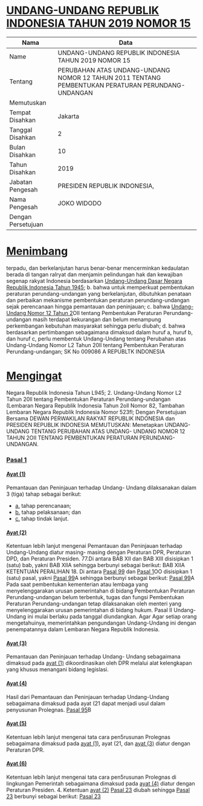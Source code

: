 # [UNDANG-UNDANG REPUBLIK INDONESIA TAHUN 2019 NOMOR 15](http://example.org/legal/peraturan/uu/2019/15)

| Nama | Data |
| ------ | ----- |
|Name|UNDANG-UNDANG REPUBLIK INDONESIA TAHUN 2019 NOMOR 15|
|Tentang| PERUBAHAN ATAS UNDANG-UNDANG NOMOR 12 TAHUN 2011 TENTANG PEMBENTUKAN PERATURAN PERUNDANG-UNDANGAN|
|Memutuskan||
|Tempat Disahkan|Jakarta|
|Tanggal Disahkan|2|
|Bulan Disahkan|10|
|Tahun Disahkan|2019|
|Jabatan Pengesah|PRESIDEN REPUBLIK INDONESIA,|
|Nama Pengesah|JOKO WIDODO|
|Dengan Persetujuan||
# [Menimbang](http://example.org/legal/peraturan/uu/2019/15/menimbang)
 terpadu, dan berkelanjutan harus benar-benar mencerminkan kedaulatan berada di tangan ralryat dan menjamin pelindungan hak dan kewajiban segenap rakyat Indonesia berdasarkan [Undang-Undang Dasar Negara Republik Indonesia Tahun 1945](http://example.org/legal/peraturan/uu); b. bahwa untuk memperkuat pembentukan peraturan perundang-undangan yang berkelanjutan, dibutuhkan penataan dan perbaikan mekanisme pembentukan peraturan perundang-undangan sejak perencanaan hingga pemantauan dan peninjauan; c. bahwa [Undang-Undang Nomor 12 Tahun 2](http://example.org/legal/peraturan/uu/2/12)OII tentang Pembentukan Peraturan Perundang-undangan masih terdapat kekurangan dan belum menampung perkembangan kebutuhan masyarakat sehingga perlu diubah; d. bahwa berdasarkan pertimbangan sebagaimana dimaksud dalam huruf a, huruf b, dan huruf c, perlu membentuk Undang-Undang tentang Perubahan atas Undang-Undang Nomor L2 Tahun 20ll tentang Pembentukan Peraturan Perundang-undangan; SK No 009086 A REPUBLTK INDONESIA
# [Mengingat](http://example.org/legal/peraturan/uu/2019/15/mengingat)
 Negara Republik Indonesia Tahun L945; 2. Undang-Undang Nomor L2 Tahun 20ll tentang Pembentukan Peraturan Perundang-undangan (Lembaran Negara Republik Indonesia Tahun 2oll Nomor 82, Tambahan Lembaran Negara Republik Indonesia Nomor 523fl; Dengan Persetujuan Bersama DEWAN PERWAKILAN RAKYAT REPUBLIK INDONESIA dan PRESIDEN REPUBLIK INDONESIA MEMUTUSKAN: Menetapkan UNDANG-UNDANG TENTANG PERUBAHAN ATAS UNDANG- UNDANG NOMOR 12 TAHUN 2OII TENTANG PEMBENTUKAN PERATURAN PERUNDANG-UNDANGAN.

### [Pasal 1](http://example.org/legal/peraturan/uu/2019/15/pasal/0001)

#### [Ayat (1)](http://example.org/legal/peraturan/uu/2019/15/pasal/0001/versi/20191002/ayat/0001)
Pemantauan dan Peninjauan terhadap Undang- Undang dilaksanakan dalam 3 (tiga) tahap sebagai berikut:
* [a.](http://example.org/legal/peraturan/uu/2019/15/pasal/0001/versi/20191002/ayat/0001/huruf/a) tahap perencanaan;
* [b.](http://example.org/legal/peraturan/uu/2019/15/pasal/0001/versi/20191002/ayat/0001/huruf/b) tahap pelaksanaan; dan
* [c.](http://example.org/legal/peraturan/uu/2019/15/pasal/0001/versi/20191002/ayat/0001/huruf/c) tahap tindak lanjut.

#### [Ayat (2)](http://example.org/legal/peraturan/uu/2019/15/pasal/0001/versi/20191002/ayat/0002)
Ketentuan lebih lanjut mengenai Pemantauan dan Peninjauan terhadap Undang-Undang diatur masing- masing dengan Peraturan DPR, Peraturan DPD, dan Peraturan Presiden. 77.Di antara BAB XII dan BAB XIII disisipkan 1 (satu) bab, yakni BAB XIIA sehingga berbunyi sebagai berikut: BAB XIIA KETENTUAN PERALIHAN 18. Di antara [Pasal 99](http://example.org/legal/peraturan/uu/2019/15/pasal/0099) dan [Pasal 1](http://example.org/legal/peraturan/uu/2019/15/pasal/0001)OO disisipkan 1 (satu) pasal, yakni [Pasal 99](http://example.org/legal/peraturan/uu/2019/15/pasal/0099)A sehingga berbunyi sebagai berikut: [Pasal 99](http://example.org/legal/peraturan/uu/2019/15/pasal/0099)A Pada saat pembentukan kementerian atau lembaga yang menyelenggarakan urusan pemerintahan di bidang Pembentukan Peraturan Perundang-undangan belum terbentuk, tugas dan fungsi Pembentukan Peraturan Perundang-undangan tetap dilaksanakan oleh menteri yang menyelenggarakan urusan pemerintahan di bidang hukum. Pasal II Undang-Undang ini mulai berlaku pada tanggal diundangkan. Agar Agar setiap orang mengetahuinya, memerintahkan pengundangan Undang-Undang ini dengan penempatannya dalam Lembaran Negara Republik Indonesia.

#### [Ayat (3)](http://example.org/legal/peraturan/uu/2019/15/pasal/0001/versi/20191002/ayat/0003)
Pemantauan dan Peninjauan terhadap Undang- Undang sebagaimana dimaksud pada [ayat (1)](http://example.org/legal/peraturan/uu/2019/15/pasal/0001/versi/20191002/ayat/0001) dikoordinasikan oleh DPR melalui alat kelengkapan yang khusus menangani bidang legislasi.

#### [Ayat (4)](http://example.org/legal/peraturan/uu/2019/15/pasal/0001/versi/20191002/ayat/0004)
Hasil dari Pemantauan dan Peninjauan terhadap Undang-Undang sebagaimana dimaksud pada ayat (21 dapat menjadi usul dalam penyusunan Prolegnas. [Pasal 95](http://example.org/legal/peraturan/uu/2019/15/pasal/0095)B

#### [Ayat (5)](http://example.org/legal/peraturan/uu/2019/15/pasal/0001/versi/20191002/ayat/0005)
Ketentuan lebih lanjut mengenai tata cara pen5rusunan Prolegnas sebagaimana dimaksud pada [ayat (1)](http://example.org/legal/peraturan/uu/2019/15/pasal/0001/versi/20191002/ayat/0001), ayat (21, dan [ayat (3)](http://example.org/legal/peraturan/uu/2019/15/pasal/0001/versi/20191002/ayat/0003) diatur dengan Peraturan DPR.

#### [Ayat (6)](http://example.org/legal/peraturan/uu/2019/15/pasal/0001/versi/20191002/ayat/0006)
Ketentuan lebih lanjut mengenai tata cara pen5rusunan Prolegnas di lingkungan Pemerintah sebagaimana dimaksud pada [ayat (4)](http://example.org/legal/peraturan/uu/2019/15/pasal/0001/versi/20191002/ayat/0004) diatur dengan Peraturan Presiden. 4. Ketentuan [ayat (2)](http://example.org/legal/peraturan/uu/2019/15/pasal/0001/versi/20191002/ayat/0002) [Pasal 23](http://example.org/legal/peraturan/uu/2019/15/pasal/0023) diubah sehingga [Pasal 23](http://example.org/legal/peraturan/uu/2019/15/pasal/0023) berbunyi sebagai berikut: [Pasal 23](http://example.org/legal/peraturan/uu/2019/15/pasal/0023)
